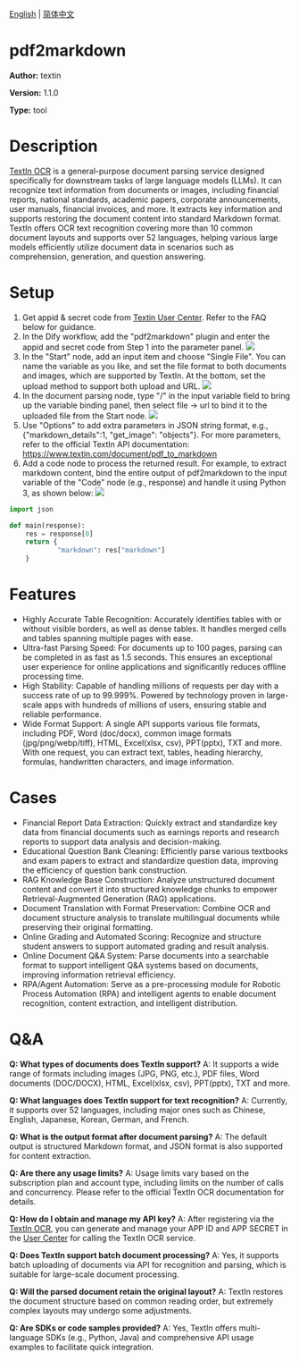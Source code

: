 <!-- language -->

[English](README.md) | [简体中文](README_zh-CN.md)

# pdf2markdown

**Author:** textin

**Version:** 1.1.0

**Type:** tool

# Description

[TextIn OCR](https://www.textin.com/register/code/68KPRK) is a general-purpose document parsing service designed specifically for downstream tasks of large language models (LLMs). It can recognize text information from documents or images, including financial reports, national standards, academic papers, corporate announcements, user manuals, financial invoices, and more. It extracts key information and supports restoring the document content into standard Markdown format. TextIn offers OCR text recognition covering more than 10 common document layouts and supports over 52 languages, helping various large models efficiently utilize document data in scenarios such as comprehension, generation, and question answering.

# Setup

1. Get appid & secret code from [Textin User Center](https://www.textin.com/console/dashboard/setting). Refer to the FAQ below for guidance.
2. In the Dify workflow, add the "pdf2markdown" plugin and enter the appid and secret code from Step 1 into the parameter panel.
   ![](./_assets/README_02.PNG)
3. In the "Start" node, add an input item and choose "Single File". You can name the variable as you like, and set the file format to both documents and images, which are supported by TextIn. At the bottom, set the upload method to support both upload and URL.
   ![](./_assets/README_03.PNG)
4. In the document parsing node, type "/" in the input variable field to bring up the variable binding panel, then select file -> url to bind it to the uploaded file from the Start node.
   ![](./_assets/README_04.PNG)
5. Use "Options" to add extra parameters in JSON string format, e.g., {"markdown_details":1, "get_image": "objects"}. For more parameters, refer to the official TextIn API documentation: https://www.textin.com/document/pdf_to_markdown
6. Add a code node to process the returned result. For example, to extract markdown content, bind the entire output of pdf2markdown to the input variable of the "Code" node (e.g., response) and handle it using Python 3, as shown below:
   ![](./_assets/README_06.PNG)

```python
import json

def main(response):
    res = response[0]
    return {
            "markdown": res["markdown"]
    }
```

# Features

* Highly Accurate Table Recognition: Accurately identifies tables with or without visible borders, as well as dense tables. It handles merged cells and tables spanning multiple pages with ease.
* Ultra-fast Parsing Speed: For documents up to 100 pages, parsing can be completed in as fast as 1.5 seconds. This ensures an exceptional user experience for online applications and significantly reduces offline processing time.
* High Stability: Capable of handling millions of requests per day with a success rate of up to 99.999%. Powered by technology proven in large-scale apps with hundreds of millions of users, ensuring stable and reliable performance.
* Wide Format Support: A single API supports various file formats, including PDF, Word (doc/docx), common image formats (jpg/png/webp/tiff), HTML, Excel(xlsx, csv), PPT(pptx), TXT and more. With one request, you can extract text, tables, heading hierarchy, formulas, handwritten characters, and image information.

# Cases

* Financial Report Data Extraction: Quickly extract and standardize key data from financial documents such as earnings reports and research reports to support data analysis and decision-making.
* Educational Question Bank Cleaning: Efficiently parse various textbooks and exam papers to extract and standardize question data, improving the efficiency of question bank construction.
* RAG Knowledge Base Construction: Analyze unstructured document content and convert it into structured knowledge chunks to empower Retrieval-Augmented Generation (RAG) applications.
* Document Translation with Format Preservation: Combine OCR and document structure analysis to translate multilingual documents while preserving their original formatting.
* Online Grading and Automated Scoring: Recognize and structure student answers to support automated grading and result analysis.
* Online Document Q&A System: Parse documents into a searchable format to support intelligent Q&A systems based on documents, improving information retrieval efficiency.
* RPA/Agent Automation: Serve as a pre-processing module for Robotic Process Automation (RPA) and intelligent agents to enable document recognition, content extraction, and intelligent distribution.

# Q&A

**Q: What types of documents does TextIn support?**
A: It supports a wide range of formats including images (JPG, PNG, etc.), PDF files, Word documents (DOC/DOCX), HTML, Excel(xlsx, csv), PPT(pptx), TXT and more.

**Q: What languages does TextIn support for text recognition?**
A: Currently, it supports over 52 languages, including major ones such as Chinese, English, Japanese, Korean, German, and French.

**Q: What is the output format after document parsing?**
A: The default output is structured Markdown format, and JSON format is also supported for content extraction.

**Q: Are there any usage limits?**
A: Usage limits vary based on the subscription plan and account type, including limits on the number of calls and concurrency. Please refer to the official TextIn OCR documentation for details.

**Q: How do I obtain and manage my API key?**
A: After registering via the [TextIn OCR](https://www.textin.com/register/code/68KPRK), you can generate and manage your APP ID and APP SECRET in the [User Center](https://www.textin.com/console/dashboard/setting) for calling the TextIn OCR service.

**Q: Does TextIn support batch document processing?**
A: Yes, it supports batch uploading of documents via API for recognition and parsing, which is suitable for large-scale document processing.

**Q: Will the parsed document retain the original layout?**
A: TextIn restores the document structure based on common reading order, but extremely complex layouts may undergo some adjustments.

**Q: Are SDKs or code samples provided?**
A: Yes, TextIn offers multi-language SDKs (e.g., Python, Java) and comprehensive API usage examples to facilitate quick integration.
